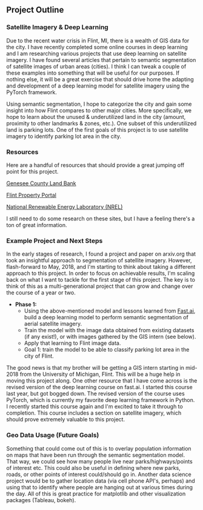 ## Project Outline

### Satellite Imagery & Deep Learning

Due to the recent water crisis in Flint, MI, there is a wealth of GIS data for the city. I have recently completed some online courses in deep learning and I am researching various projects that use deep learning on satellite imagery. I have found several articles that pertain to semantic segmentation of satellite images of urban areas (cities). I think I can tweak a couple of these examples into something that will be useful for our purposes. If nothing else, it will be a great exercise that should drive home the adapting and development of a deep learning model for satellite imagery using the PyTorch framework.

Using semantic segmentation, I hope to categorize the city and gain some insight into how Flint compares to other major cities. More specifically, we hope to learn about the unused & underutilized land in the city (amount, proximity to other landmarks & zones, etc.). One subset of this underutilized land is parking lots. One of the first goals of this project is to use satellite imagery to identify parking lot area in the city.

### Resources

Here are a handful of resources that should provide a great jumping off point for this project.

[Genesee County Land Bank](http://www.thelandbank.org)

[Flint Property Portal](https://www.flintpropertyportal.org)

[National Renewable Energy Laboratory (NREL)](https://www.nrel.gov/)

I still need to do some research on these sites, but I have a feeling there's a ton of great information.

### Example Project and Next Steps

In the early stages of research, I found a project and paper on arxiv.org that took an insightful approach to segmentation of satellite imagery. However, flash-forward to May, 2018, and I'm starting to think about taking a different approach to this project. In order to focus on achievable results, I'm scaling back on what I want to tackle for the first stage of this project. The key is to think of this as a multi-generational project that can grow and change over the course of a year or two.

* **Phase 1:**
    * Using the above-mentioned model and lessons learned from [Fast.ai](http://course.fast.ai), build a deep learning model to perform semantic segmentation of aerial satellite imagery.        
    * Train the model with the image data obtained from existing datasets (if any exist!), or with images gathered by the GIS intern (see below).
    * Apply that learning to Flint image data.
    * Goal 1: train the model to be able to classify parking lot area in the city of Flint.

The good news is that my brother will be getting a GIS intern starting in mid-2018 from the University of Michigan, Flint. This will be a huge help in moving this project along. One other resource that I have come across is the revised version of the deep learning course on fast.ai. I started this course last year, but got bogged down. The revised version of the course uses PyTorch, which is currently my favorite deep learning framework in Python. I recently started this course again and I'm excited to take it through to completion. This course includes a section on satellite imagery, which should prove extremely valuable to this project.

### Geo Data Usage (Future Goals)

Something that could come out of this is to overlay population information on maps that have been run through the semantic segmentation model. That way, we could see how many people live near parks/highways/points of interest etc. This could also be useful in defining where new parks, roads, or other points of interest could/should go in. Another data science project would be to gather location data (via cell phone API's, perhaps) and using that to identify where people are hanging out at various times during the day. All of this is great practice for matplotlib and other visualization packages (Tableau, bokeh).
